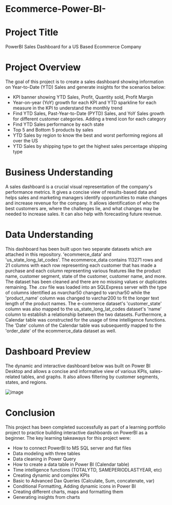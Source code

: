 # Ecommerce-Power-BI-

# Project Title
PowerBI Sales Dashboard for a US Based Ecommerce Company

# Project Overview 
The goal of this project is to create a sales dashboard showing information on Year-to-Date (YTD) Sales and generate insights for the scenarios below: 
 - KPI banner showing YTD Sales, Profit, Quantity sold, Profit Margin
 - Year-on-year (YoY) growth for each KPI and YTD sparkline for each measure in the KPI to understand the monthly trend
 - Find YTD Sales, Past-Year-to-Date (PYTD) Sales, and YoY Sales growth for different customer categories. Adding a trend icon for each category
 - Find YTD Sales performance by each state
 - Top 5 and Bottom 5 products by sales
 - YTD Sales by region to know the best and worst performing regions all over the US
 - YTD Sales by shipping type to get the highest sales percentage shipping type

# Business Understanding 
A sales dashboard is a crucial visual representation of the company's performance metrics. It gives a concise view of results-based data and helps sales and marketing managers identify opportunities to make changes and increase revenue for the company. It allows identification of who the best customers are, where the challenges lie, and what changes may be needed to increase sales. It can also help with forecasting future revenue. 

# Data Understanding 
This dashboard has been built upon two separate datasets which are attached in this repository. 'ecommerce_data' and 'us_state_long_lat_codes'. The ecommerce_data contains 113271 rows and 21 columns with each row representing each customer that has made a purchase and each column representing various features like the product name, customer segment, state of the customer, customer name, and more. The dataset has been cleaned and there are no missing values or duplicates remaining. The .csv file was loaded into an SQLExpress server with the type of columns identified as nvarchar50 changed to varchar50 while the 'product_name' column was changed to varchar200 to fit the longer text length of the product names. The e-commerce dataset's 'customer_state' column was also mapped to the us_state_long_lat_codes dataset's 'name' column to establish a relationship between the two datasets. Furthermore, a Calendar table was constructed for the usage of time intelligence functions. The 'Date' column of the Calendar table was subsequently mapped to the 'order_date' of the ecommerce_data dataset as well. 

# Dashboard Preview
The dynamic and interactive dashboard below was built on Power BI Desktop and allows a concise and informative view of various KPIs, sales-related tables, and graphs. It also allows filtering by customer segments, states, and regions. 

 ![image](https://github.com/kayneong/Ecommerce-Power-BI-/assets/150570357/a2834d0d-4f88-4424-a749-e99671eeabe5)

 # Conclusion
This project has been completed successfully as part of a learning portfolio project to practice building interactive dashboards on PowerBI as a beginner. The key learning takeaways for this project were:
 - How to connect PowerBI to MS SQL server and flat files
 - Data modeling with three tables
 - Data cleaning in Power Query
 - How to create a data table in Power BI (Calendar table)
 - Time intelligence functions (TOTALYTD, SAMEPERIODLASTYEAR, etc)
 - Creating dynamic and complex KPIs
 - Basic to Advanced Dax Queries (Calculate, Sum, concatenate, var)
 - Conditional Formatting, Adding dynamic icons in Power BI
 - Creating different charts, maps and formatting them
 - Generating insights from charts
